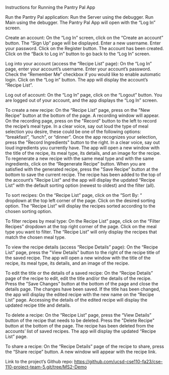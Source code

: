 Instructions for Running the Pantry Pal App

Run the Pantry Pal application: 
Run the Server using the debugger. 
Run Main using the debugger. 
The Pantry Pal App will open with the “Log In” screen.

Create an account: 
On the “Log In” screen, click on the “Create an account” button.
The “Sign Up” page will be displayed.
Enter a new username.
Enter your password.
Click on the Register button.
The account has been created. Click on the “Back to Log in” button to go back to the “Log In” screen.

Log into your account (access the “Recipe List” page): 
On the “Log In” page, enter your account’s username.
Enter your account’s password.
Check the “Remember Me” checkbox if you would like to enable automatic login.
Click on the “Log in” button.
The app will display the account’s “Recipe List”.

Log out of account: 
On the “Log In” page, click on the “Logout” button.
You are logged out of your account, and the app displays the “Log In” screen.

To create a new recipe: 
On the “Recipe List” page, press on the "New Recipe" button at the bottom of the page. 
A recording window will appear. On the recording page, press on the "Record" button to the left to record the recipe’s meal type. 
In a clear voice, say out loud the type of meal selection you desire, these could be one of the following options: “breakfast”, “lunch”, or “dinner”. 
Once the app recognizes your selection, press the "Record Ingredients" button to the right. 
In a clear voice, say out loud ingredients you currently have. 
The app will open a new window with the title of the recipe, its meal type, its details, and an image for the recipe. 
To regenerate a new recipe with the same meal type and with the same ingredients, click on the “Regenerate Recipe” button.
When you are satisfied with the generated recipe, press the "Save Recipe" button at the bottom to save the current recipe. 
The recipe has been added to the top of the account’s "Recipe List" and the app will display the updated “Recipe List” with the default sorting option (newest to oldest) and the filter (all).

To sort recipes: 
On the “Recipe List” page, click on the “Sort By: “ dropdown at the top left corner of the page.
Click on the desired sorting option.
The “Recipe List” will display the recipes sorted according to the chosen sorting option.

To filter recipes by meal type: 
On the Recipe List” page, click on the “Filter Recipes” dropdown at the top right corner of the page.
Click on the meal type you want to filter.
The “Recipe List” will only display the recipes that match the chosen meal type.

To view the recipe details (access “Recipe Details” page): 
On the “Recipe List” page, press the "View Details" button to the right of the recipe title of the saved recipe. 
The app will open a new window with the title of the recipe, its meal type, its details, and an image of the recipe.

To edit the title or the details of a saved recipe: 
On the “Recipe Details” page of the recipe to edit, edit the title and/or the details of the recipe. 
Press the "Save Changes" button at the bottom of the page and close the details page. 
The changes have been saved. If the title has been changed, the app will display the edited recipe with the new name on the “Recipe List” page. Accessing the details of the edited recipe will display the updated recipe title and details.

To delete a recipe: 
On the “Recipe List” page, press the “View Details” button of the recipe that needs to be deleted.
Press the "Delete Recipe" button at the bottom of the page. 
The recipe has been deleted from the accounts’ list of saved recipes. The app will display the updated “Recipe List” page.

To share a recipe:
On the “Recipe Details” page of the recipe to share, press the “Share recipe” button.
A new window will appear with the recipe link.


Link to the project’s Github repo: 
https://github.com/ucsd-cse110-fa23/cse-110-project-team-5.git/tree/MS2-Demo
